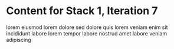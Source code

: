 # Content for Stack 1, Iteration 7
lorem eiusmod lorem dolore sed dolore quis lorem veniam enim sit incididunt labore lorem tempor labore nostrud amet labore veniam adipiscing 
